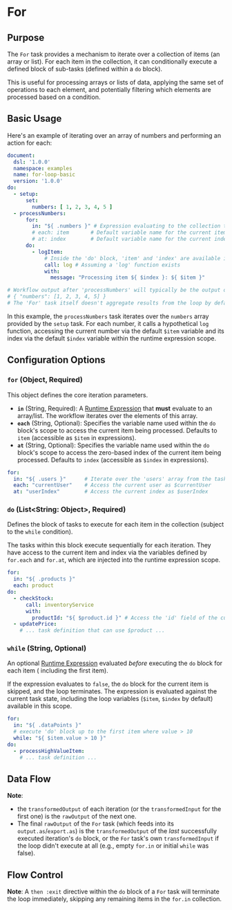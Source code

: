 # For

## Purpose

The `For` task provides a mechanism to iterate over a collection of items (an array or list). For each item in the
collection, it can conditionally execute a defined block of sub-tasks (defined within a `do` block).

This is useful for processing arrays or lists of data, applying the same set of operations to each element, and
potentially filtering which elements are processed based on a condition.

## Basic Usage

Here's an example of iterating over an array of numbers and performing an action for each:

```yaml
document:
  dsl: '1.0.0'
  namespace: examples
  name: for-loop-basic
  version: '1.0.0'
do:
  - setup:
      set:
        numbers: [ 1, 2, 3, 4, 5 ]
  - processNumbers:
      for:
        in: "${ .numbers }" # Expression evaluating to the collection to iterate
        # each: item       # Default variable name for the current item
        # at: index        # Default variable name for the current index
      do:
        - logItem:
            # Inside the 'do' block, 'item' and 'index' are available in the scope
            call: log # Assuming a 'log' function exists
            with:
              message: "Processing item ${ $index }: ${ $item }"

# Workflow output after 'processNumbers' will typically be the output of 'setup':
# { "numbers": [1, 2, 3, 4, 5] }
# The 'For' task itself doesn't aggregate results from the loop by default.
```

In this example, the `processNumbers` task iterates over the `numbers` array provided by the `setup` task. For each
number, it calls a hypothetical `log` function, accessing the current number via the default `$item` variable and its
index via the default `$index` variable within the runtime expression scope.

## Configuration Options

### `for` (Object, Required)

This object defines the core iteration parameters.

* **`in`** (String, Required): A [Runtime Expression](dsl-runtime-expressions.md) that **must** evaluate to an
  array/list. The workflow iterates over the elements of this array.
* **`each`** (String, Optional): Specifies the variable name used within the `do` block's scope to access the current
  item being processed. Defaults to `item` (accessible as `$item` in expressions).
* **`at`** (String, Optional): Specifies the variable name used within the `do` block's scope to access the zero-based
  index of the current item being processed. Defaults to `index` (accessible as `$index` in expressions).

```yaml
for:
  in: "${ .users }"      # Iterate over the 'users' array from the task's input
  each: "currentUser"    # Access the current user as $currentUser
  at: "userIndex"        # Access the current index as $userIndex
```

### `do` (List<String: Object>, Required)

Defines the block of tasks to execute for each item in the collection (subject to the `while` condition).

The tasks within this block execute sequentially for each iteration. They have access to the current item and index via
the variables defined by `for.each` and `for.at`, which are injected into the runtime expression scope.

```yaml
for:
  in: "${ .products }"
  each: product
do:
  - checkStock:
      call: inventoryService
      with:
        productId: "${ $product.id }" # Access the 'id' field of the current product
  - updatePrice:
    # ... task definition that can use $product ...
```

### `while` (String, Optional)

An optional [Runtime Expression](dsl-runtime-expressions.md) evaluated *before* executing the `do` block for each item (
including the first item).

If the expression evaluates to `false`, the `do` block for the current item is skipped, and the loop terminates.
The expression is evaluated against the current task state, including
the loop variables (`$item`, `$index` by default) available in this scope.

```yaml
for:
  in: "${ .dataPoints }"
  # execute 'do' block up to the first item where value > 10
  while: "${ $item.value > 10 }"
do:
  - processHighValueItem:
    # ... task definition ...
```

## Data Flow

<include from="_common-task-data-flow.md" element-id="common-data-flow"/>

**Note**:

* the `transformedOutput` of each iteration (or the `transformedInput` for the first one) is the `rawOutput` of the next
  one.
* The final `rawOutput` of the `For` task (which feeds into its `output.as`/`export.as`) is the
  `transformedOutput` of the *last* successfully executed iteration's `do` block, or the `For` task's own
  `transformedInput` if the loop didn't execute at all (e.g., empty `for.in` or initial `while` was false).

## Flow Control

<include from="_common-task-flow_control.md" element-id="common-flow-control"/>

**Note**: A `then :exit` directive within the `do` block of a `For` task will terminate the loop immediately,
skipping any remaining items in the `for.in` collection.


